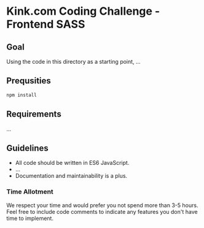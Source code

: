 # Kink.com Coding Challenge - Frontend SASS

## Goal

Using the code in this directory as a starting point, ...

## Prequsities

```bash
npm install
```

## Requirements

...

## Guidelines

- All code should be written in ES6 JavaScript.
- ...
- Documentation and maintainability is a plus.

### Time Allotment

We respect your time and would prefer you not spend more than 3-5 hours. Feel free to include code comments to indicate any features you don't have time to implement.
